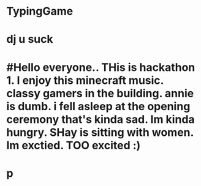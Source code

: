 # TypingGame
# dj u suck
# #Hello everyone.. THis is hackathon 1. I enjoy this minecraft music. classy gamers in the building. annie is dumb. i fell asleep at the opening ceremony that's kinda sad. Im kinda hungry. SHay is sitting with women. Im exctied. TOO excited :)
# p
